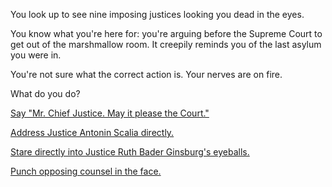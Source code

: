 You look up to see nine imposing justices looking you dead in the eyes.

You know what you're here for: you're arguing before the Supreme Court to get out
of the marshmallow room. It creepily reminds you of the last asylum you were in.

You're not sure what the correct action is. Your nerves are on fire.

What do you do?

[Say "Mr. Chief Justice. May it please the Court."](argue/argue.md)

[Address Justice Antonin Scalia directly.](scalia/scalia.md)

[Stare directly into Justice Ruth Bader Ginsburg's eyeballs.](ginsburg/ginsburg.md)

[Punch opposing counsel in the face.](opposing-counsel/punch.md)